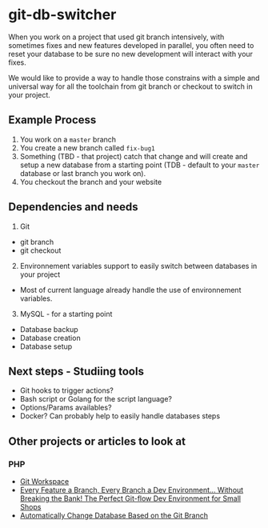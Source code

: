 # git-db-switcher

When you work on a project that used git branch intensively, with sometimes fixes and new features developed in parallel, you often need to reset your database to be sure no new development will interact with your fixes.

We would like to provide a way to handle those constrains with a simple and universal way for all the toolchain from git branch or checkout to switch in your project.

## Example Process

1. You work on a `master` branch
2. You create a new branch called `fix-bug1`
3. Something (TBD - that project) catch that change and will create and setup a new database from a starting point (TDB - default to your `master` database or last branch you work on).
4. You checkout the branch and your website

## Dependencies and needs

1. Git
  * git branch
  * git checkout
2. Environnement variables support to easily switch between databases in your project
  * Most of current language already handle the use of environnement variables.
3. MySQL - for a starting point
  * Database backup
  * Database creation
  * Database setup

## Next steps - Studiing tools
* Git hooks to trigger actions?
* Bash script or Golang for the script language?
* Options/Params availables?
* Docker? Can probably help to easily handle databases steps

## Other projects or articles to look at

### PHP

* [Git Workspace](https://github.com/sandervd/git-workspace)
* [Every Feature a Branch, Every Branch a Dev Environment... Without Breaking the Bank! The Perfect Git-flow Dev Environment for Small Shops](https://ohthehugemanatee.org/blog/2013/09/02/every-feature-a-branch-every-branch-a-dev-environment-without-breaking-the-bank-the-perfect-git-flow-dev-environment-for-small-shops/)
* [Automatically Change Database Based on the Git Branch](http://foggyperspective.com/article/automatically-change-database-based-git-branch)
